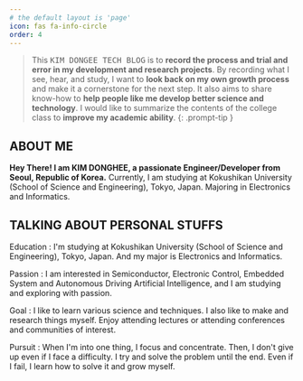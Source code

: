 ```yaml
---
# the default layout is 'page'
icon: fas fa-info-circle
order: 4
---
```


<!--
이 기술블로그는 저의 개발 및 연구 프로젝트에 있어서 그 과정과 시행착오에 대해 기록하기 위함입니다. 제가 보고, 듣고, 공부하는 것들을 기록함으로써 스스로의 성장 과정을 돌아보고 이를 다음 단계를 위한 초석으로 삼고자합니다. 또한 노하우를 공유해 저와 같은 사람들이 더 좋은 과학기술을 개발할 수 있도록 도움을 주기 위한 목적도 있습니다. 대학 수업 내용을 요약하여 제 학업에 대한 역량도 키우고자합니다.
-->

> This <kbd>KIM DONGEE TECH BLOG</kbd> is to **record the process and trial and error in my development and research projects**. By recording what I see, hear, and study, I want to **look back on my own growth process** and make it a cornerstone for the next step. It also aims to share know-how to **help people like me develop better science and technology**. I would like to summarize the contents of the college class to **improve my academic ability**.
{: .prompt-tip }

## ABOUT ME

**Hey There! I am KIM DONGHEE, a passionate Engineer/Developer from Seoul, Republic of Korea.**
Currently, I am studying at Kokushikan University (School of Science and Engineering), Tokyo, Japan. Majoring in Electronics and Informatics.

## TALKING ABOUT PERSONAL STUFFS

Education
: I'm studying at Kokushikan University (School of Science and Engineering), Tokyo, Japan. And my major is Electronics and Informatics.

Passion
: I am interested in Semiconductor, Electronic Control, Embedded System and Autonomous Driving Artificial Intelligence, and I am studying and exploring with passion.

Goal
: I like to learn various science and techniques. I also like to make and research things myself. Enjoy attending lectures or attending conferences and communities of interest.

Pursuit
: When I'm into one thing, I focus and concentrate. Then, I don't give up even if I face a difficulty. I try and solve the problem until the end. Even if I fail, I learn how to solve it and grow myself.